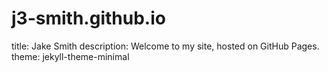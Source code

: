 # j3-smith.github.io

title: Jake Smith
description: Welcome to my site, hosted on GitHub Pages.
theme: jekyll-theme-minimal
